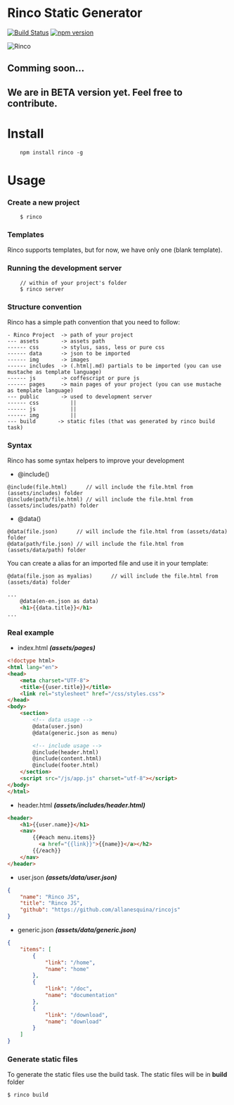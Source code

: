 Rinco Static Generator
============

[![Build Status](https://travis-ci.org/rincojs/rinco-staticgen.svg?branch=master)](https://travis-ci.org/rincojs/rinco-staticgen)
[![npm version](https://badge.fury.io/js/rinco.svg)](http://badge.fury.io/js/rinco)



![Rinco](https://avatars1.githubusercontent.com/u/7665633?v=3&s=300)

## Comming soon...
## We are in BETA version yet. Feel free to contribute.


# Install

        npm install rinco -g

# Usage

### Create a new project

        $ rinco
### Templates
Rinco supports templates, but for now, we have only one (blank template).

### Running the development server

        // within of your project's folder
        $ rinco server

### Structure convention

Rinco has a simple path convention that you need to follow:

    - Rinco Project  -> path of your project
    --- assets       -> assets path
    ------ css       -> stylus, sass, less or pure css
    ------ data      -> json to be imported
    ------ img       -> images
    ------ includes  -> (.html|.md) partials to be imported (you can use mustache as template language)
    ------ js        -> coffescript or pure js
    ------ pages     -> main pages of your project (you can use mustache as template language)
    --- public       -> used to development server
    ------ css          ||
    ------ js           ||  
    ------ img          ||
    --- build       -> static files (that was generated by rinco build task)

### Syntax

Rinco has some syntax helpers to improve your development

- @include()

```
@include(file.html)      // will include the file.html from (assets/includes) folder
@include(path/file.html) // will include the file.html from (assets/includes/path) folder
```

- @data()

```
@data(file.json)      // will include the file.html from (assets/data) folder
@data(path/file.json) // will include the file.html from (assets/data/path) folder
```

You can create a alias for an imported file and use it in your template:
```
@data(file.json as myalias)      // will include the file.html from (assets/data) folder
```

```html
...
	@data(en-en.json as data)
	<h1>{{data.title}}</h1>
...
```

### Real example

- index.html ***(assets/pages)***

```html
<!doctype html>
<html lang="en">
<head>
	<meta charset="UTF-8">
	<title>{{user.title}}</title>
	<link rel="stylesheet" href="/css/styles.css">
</head>
<body>
	<section>
		<!-- data usage -->
		@data(user.json)
		@data(generic.json as menu)

		<!-- include usage -->
		@include(header.html)
		@include(content.html)
		@include(footer.html)
	</section>
	<script src="/js/app.js" charset="utf-8"></script>
</body>
</html>
```
- header.html ***(assets/includes/header.html)***
 

```html
<header>
	<h1>{{user.name}}</h1>
	<nav>
		{{#each menu.items}}
		  <a href="{{link}}">{{name}}</a></h2>  
		{{/each}}
	</nav>
</header>
```

- user.json ***(assets/data/user.json)***

```json
{
	"name": "Rinco JS",
	"title": "Rinco JS",
	"github": "https://github.com/allanesquina/rincojs"
}
```

- generic.json ***(assets/data/generic.json)***

```json
{
	"items": [
		{
			"link": "/home",
			"name": "home"
		},
		{
			"link": "/doc",
			"name": "documentation"
		},
		{
			"link": "/download",
			"name": "download"
		}
	]
}

```
### Generate static files

To generate the static files use the build task. The static files will be in **build** folder

```
$ rinco build
```

